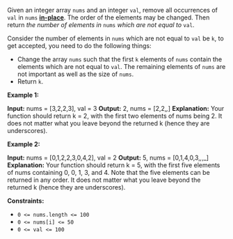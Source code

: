 
Given an integer array  `nums`  and an integer  `val`, remove all occurrences of  `val`  in  `nums`  [**in-place**](https://en.wikipedia.org/wiki/In-place_algorithm). The order of the elements may be changed. Then return  _the number of elements in_ `nums` _which are not equal to_ `val`.

Consider the number of elements in  `nums`  which are not equal to  `val`  be  `k`, to get accepted, you need to do the following things:

-   Change the array  `nums`  such that the first  `k`  elements of  `nums`  contain the elements which are not equal to  `val`. The remaining elements of  `nums`  are not important as well as the size of  `nums`.
-   Return  `k`.

**Example 1:**

**Input:** nums = [3,2,2,3], val = 3
**Output:** 2, nums = [2,2,_,_]
**Explanation:** Your function should return k = 2, with the first two elements of nums being 2.
It does not matter what you leave beyond the returned k (hence they are underscores).

**Example 2:**

**Input:** nums = [0,1,2,2,3,0,4,2], val = 2
**Output:** 5, nums = [0,1,4,0,3,_,_,_]
**Explanation:** Your function should return k = 5, with the first five elements of nums containing 0, 0, 1, 3, and 4.
Note that the five elements can be returned in any order.
It does not matter what you leave beyond the returned k (hence they are underscores).

**Constraints:**

-   `0 <= nums.length <= 100`
-   `0 <= nums[i] <= 50`
-   `0 <= val <= 100`